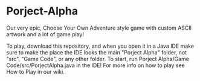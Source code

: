 # Porject-Alpha
Our very epic, Choose Your Own Adventure style game with custom ASCII artwork and a lot of game play!

To play, download this repository, and when you open it in a Java IDE make sure to make the place the IDE looks the main "Porject Alpha" folder, not "src", "Game Code", or any other folder. To start, run Porject Alpha/Game Code/src/PorjectAlpha.java in the IDE! For more info on how to play see How to Play in our wiki.
